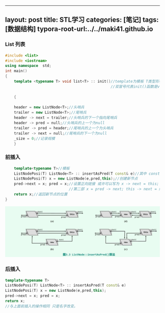 

---
layout: post
title: STL学习
categories: [笔记]
tags: [数据结构]
typora-root-url:../../maki41.github.io
---
### List 列表

```c++
#include <list>
#include <iostream>
using namespace  std;
int main()
{
    template <typename T> void list<T> :: init()//template为模板 T类型形参 init为初始化函数
                                                //双冒号代表init()函数是void list的成员

    {

    header = new ListNode<T>;//头哨兵
    trailer = new ListNode<T>;//尾哨兵
    header -> next = trailer;//头哨兵的下一个指向尾哨兵
    header -> pred = null;//头哨兵的上一个为null
    trailer -> pred = header;//尾哨兵的上一个为头哨兵
    trailer -> next = null;//尾哨兵的下一个为null
    _size = 0;//记录规模
    }
```
### 前插入
```c++
    template<typename T>//模板
    ListNodePosi(T) ListNode<T> :: insertAsPred(T const& e)//其中 const后的e数据固定 而T是会被后来的所替换
    ListNodePosi(T) x = new ListNode(e,pred,this);//创建新节点
    pred->next = x; pred = x;//设置正向链接 或许可以写为 x -> next = this; pred -> next = x;
                             //第二部 x = pred -> next; this -> next = x;
    return x;//返回新节点的位置
}
```
![](../assets/blog_res/2022-03-30-List列表.assets/BD083F437F7B8D5508ED9C3B60D6225F.png)
### 后插入
```c++
template<typename T>
ListNodePosi(T) ListNode<T> :: insertAsPred(T const& e)
ListNodePosi(T) x = new ListNode(e,pred,this);
pred->next = x; pred = x;
return x;
//与上面前插入的操作相同 只是名字改变。
```
```
